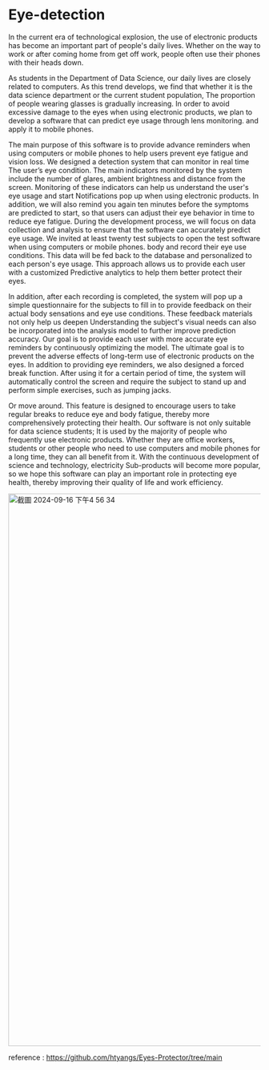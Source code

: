 # Eye-detection
In the current era of technological explosion, the use of electronic products has become an important part of people's daily lives. Whether on the way to work or after coming home from get off work, people often use their phones with their heads down.

As students in the Department of Data Science, our daily lives are closely related to computers. As this trend develops, we find that whether it is the data science department or the current student population,
The proportion of people wearing glasses is gradually increasing. In order to avoid excessive damage to the eyes when using electronic products, we plan to develop a software that can predict eye usage through lens monitoring.
and apply it to mobile phones.

The main purpose of this software is to provide advance reminders when using computers or mobile phones to help users prevent eye fatigue and vision loss. We designed a detection system that can monitor in real time
The user’s eye condition. The main indicators monitored by the system include the number of glares, ambient brightness and distance from the screen. Monitoring of these indicators can help us understand the user's eye usage and start
Notifications pop up when using electronic products. In addition, we will also remind you again ten minutes before the symptoms are predicted to start, so that users can adjust their eye behavior in time to reduce eye fatigue.
 During the development process, we will focus on data collection and analysis to ensure that the software can accurately predict eye usage. We invited at least twenty test subjects to open the test software when using computers or mobile phones.
body and record their eye use conditions. This data will be fed back to the database and personalized to each person's eye usage. This approach allows us to provide each user with a customized
Predictive analytics to help them better protect their eyes.

In addition, after each recording is completed, the system will pop up a simple questionnaire for the subjects to fill in to provide feedback on their actual body sensations and eye use conditions. These feedback materials not only help us deepen
Understanding the subject's visual needs can also be incorporated into the analysis model to further improve prediction accuracy. Our goal is to provide each user with more accurate eye reminders by continuously optimizing the model.
The ultimate goal is to prevent the adverse effects of long-term use of electronic products on the eyes.
In addition to providing eye reminders, we also designed a forced break function. After using it for a certain period of time, the system will automatically control the screen and require the subject to stand up and perform simple exercises, such as jumping jacks.

Or move around. This feature is designed to encourage users to take regular breaks to reduce eye and body fatigue, thereby more comprehensively protecting their health. Our software is not only suitable for data science students;
It is used by the majority of people who frequently use electronic products. Whether they are office workers, students or other people who need to use computers and mobile phones for a long time, they can all benefit from it. With the continuous development of science and technology, electricity
Sub-products will become more popular, so we hope this software can play an important role in protecting eye health, thereby improving their quality of life and work efficiency.

<img width="1103" alt="截圖 2024-09-16 下午4 56 34" src="https://github.com/user-attachments/assets/baac371c-f00f-4491-9b5a-71d64ca10b52">

reference : https://github.com/htyangs/Eyes-Protector/tree/main
